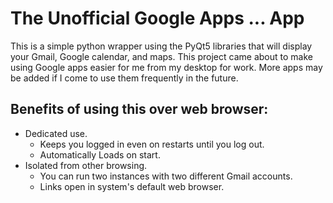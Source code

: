 # The Unofficial Google Apps ... App

This is a simple python wrapper using the PyQt5 libraries that will display your Gmail, Google calendar, and maps. This project came about to make using Google apps easier for me from my desktop for work. More apps may be added if I come to use them frequently in the future. 

## Benefits of using this over web browser:

* Dedicated use.
  * Keeps you logged in even on restarts until you log out. 
  * Automatically Loads on start.
* Isolated from other browsing.
  * You can run two instances with two different Gmail accounts.
  * Links open in system's default web browser.
